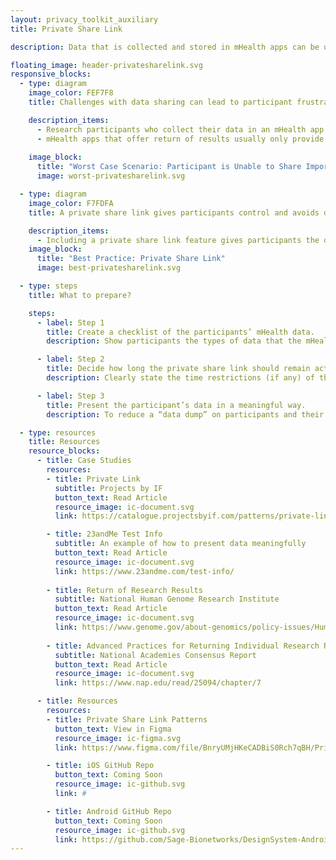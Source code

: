 ```yaml
---
layout: privacy_toolkit_auxiliary
title: Private Share Link

description: Data that is collected and stored in mHealth apps can be useful for participants to share with their family, caregivers and clinicians to help manage their health. However, this data can be difficult to share, or might not be in a format that is meaningful or intuitive for others to understand. <br /> <br />Consider including a private share link so participants can easily send their mHealth data to family members, caregivers, and clinicians. Make sure this data is formatted in a way so it can be easily read and interpreted.

floating_image: header-privatesharelink.svg
responsive_blocks:
  - type: diagram
    image_color: FEF7F8
    title: Challenges with data sharing can lead to participant frustration.

    description_items:
      - Research participants who collect their data in an mHealth app might want to also share this data with family members, caregivers, or clinicians to make informed care decisions. If an mHealth app does not allow participants to easily share this data, the participant can feel as though their data is trapped on their phone, isolated from their other health records, and not useful to anyone other than the mHealth research team. 
      - mHealth apps that offer return of results usually only provide raw data files. However, participants might not have control over what data they want included and shared. These files are also difficult to import into Electronic Health Record systems, and are not formatted so that participants, family members, and clinicians can interpret the data in a meaningful way.
      
    image_block:
      title: "Worst Case Scenario: Participant is Unable to Share Important Data"
      image: worst-privatesharelink.svg

  - type: diagram
    image_color: F7FDFA
    title: A private share link gives participants control and avoids data silos.

    description_items:
      - Including a private share link feature gives participants the option to simply and securely share their health data outside of the mHealth app. This feature allows participants to choose what data to share, with whom, and when. Linking to this data, formatted in a way that is easy to read and interpret, gives the participant and their family members, friends, and clinicians access to potentially meaningful health insights.  
    image_block:
      title: "Best Practice: Private Share Link"
      image: best-privatesharelink.svg

  - type: steps
    title: What to prepare?

    steps:
      - label: Step 1
        title: Create a checklist of the participants’ mHealth data.
        description: Show participants the types of data that the mHealth app is collecting and can be shared externally via the private share link. Give participants the option to select which of this data they want to share with family, caregivers, or clinicians.

      - label: Step 2
        title: Decide how long the private share link should remain active.
        description: Clearly state the time restrictions (if any) of the the private share link to the participant. Within the app, show a real-time countdown of the time remaining before the link expires.  

      - label: Step 3
        title: Present the participant’s data in a meaningful way.
        description: To reduce a “data dump” on participants and their family members, caregivers, and clinicians, present the shared data using graphs, short explanations, and other elements that are easy to read and interpret.

  - type: resources
    title: Resources
    resource_blocks:
      - title: Case Studies
        resources:
        - title: Private Link
          subtitle: Projects by IF
          button_text: Read Article
          resource_image: ic-document.svg
          link: https://catalogue.projectsbyif.com/patterns/private-link

        - title: 23andMe Test Info
          subtitle: An example of how to present data meaningfully
          button_text: Read Article
          resource_image: ic-document.svg
          link: https://www.23andme.com/test-info/
          
        - title: Return of Research Results
          subtitle: National Human Genome Research Institute
          button_text: Read Article
          resource_image: ic-document.svg
          link: https://www.genome.gov/about-genomics/policy-issues/Human-Subjects-Research-in-Genomics/Return-of-Research-Results
          
        - title: Advanced Practices for Returning Individual Research Results
          subtitle: National Academies Consensus Report
          button_text: Read Article
          resource_image: ic-document.svg
          link: https://www.nap.edu/read/25094/chapter/7

      - title: Resources
        resources:
        - title: Private Share Link Patterns
          button_text: View in Figma
          resource_image: ic-figma.svg
          link: https://www.figma.com/file/BnryUMjHKeCADBiS0Rch7qBH/Privacy-Templates-Public?node-id=135%3A93

        - title: iOS GitHub Repo
          button_text: Coming Soon
          resource_image: ic-github.svg
          link: #

        - title: Android GitHub Repo
          button_text: Coming Soon
          resource_image: ic-github.svg
          link: https://github.com/Sage-Bionetworks/DesignSystem-Android
---
```

